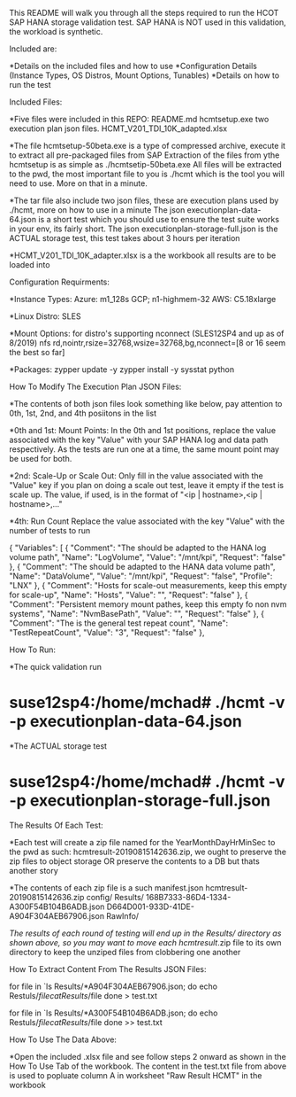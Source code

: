 This README will walk you through all the steps required to run the HCOT SAP HANA storage validation test.  SAP HANA is NOT used in this validation,
the workload is synthetic.  

Included are:

 *Details on the included files and how to use
 *Configuration Details (Instance Types, OS Distros, Mount Options, Tunables)
 *Details on how to run the test
 




Included Files:

 *Five files were included in this REPO:
  README.md
  hcmtsetup.exe
  two execution plan json files. 
  HCMT_V201_TDI_10K_adapted.xlsx

 *The file hcmtsetup-50beta.exe is a type of compressed archive, execute it to extract all pre-packaged files from SAP
  Extraction of the files from ythe hcmtsetup is as simple as ./hcmtsetip-50beta.exe
  All files will be extracted to the pwd, the most important file to you is ./hcmt which is the tool you will need to use.  More on that in a minute.
 
 *The tar file also include two json files, these are execution plans used by ./hcmt, more on how to use in a minute
  The json executionplan-data-64.json is a short test which you should use to ensure the test suite works in your env, its fairly short.
  The json executionplan-storage-full.json is the ACTUAL storage test, this test takes about 3 hours per iteration

 *HCMT_V201_TDI_10K_adapter.xlsx is a the workbook all results are to be loaded into



Configuration Requirments:

 *Instance Types:
  Azure: m1_128s
  GCP; n1-highmem-32
  AWS: C5.18xlarge

 *Linux Distro: SLES

 *Mount Options: 
  for distro's supporting nconnect (SLES12SP4 and up as of 8/2019)
     nfs rd,nointr,rsize=32768,wsize=32768,bg,nconnect=[8 or 16 seem the best so far]

 *Packages:
  zypper update -y
  zypper install -y sysstat python





How To Modify The Execution Plan JSON Files:

 *The contents of both json files look something like below, pay attention to 0th, 1st, 2nd, and 4th posiitons in the list

 *0th and 1st: Mount Points:
  In the 0th and 1st positions, replace the value associated with the key "Value" with your SAP HANA log and data path respectively.
  As the tests are run one at a time, the same mount point may be used for both.

 *2nd: Scale-Up or Scale Out:
  Only fill in the value associated with the "Value" key if you plan on doing a scale out test, leave it empty if the test is scale up.
  The value, if used, is in the format of "<ip | hostname>,<ip | hostname>,..."

 *4th: Run Count
  Replace the value associated with the key "Value" with the number of tests to run

  {
     "Variables": [
        {
           "Comment": "The <Value> should be adapted to the HANA log volume path",
           "Name": "LogVolume",
           "Value": "/mnt/kpi",
           "Request": "false"
        },
        {
           "Comment": "The <Value> should be adapted to the HANA data volume path",
           "Name": "DataVolume",
           "Value": "/mnt/kpi",
           "Request": "false",
           "Profile": "LNX"
        },
        {
           "Comment": "Hosts for scale-out measurements, keep this empty for scale-up",
           "Name": "Hosts",
           "Value": "",
           "Request": "false"
        },
        {
           "Comment": "Persistent memory mount pathes, keep this empty fo non nvm systems",
           "Name": "NvmBasePath",
           "Value": "",
           "Request": "false"
        },
        {
           "Comment": "The <Value> is the general test repeat count",
           "Name": "TestRepeatCount",
           "Value": "3",
           "Request": "false"
        },

How To Run:

 *The quick validation run 
 # suse12sp4:/home/mchad# ./hcmt -v -p executionplan-data-64.json  

 *The ACTUAL storage test
 # suse12sp4:/home/mchad# ./hcmt -v -p executionplan-storage-full.json  


The Results Of Each Test:

 *Each test will create a zip file named for the YearMonthDayHrMinSec to the pwd as such:
  hcmtresult-20190815142636.zip, we ought to preserve the zip files to object storage OR preserve the contents to a DB but thats another story
 
 *The contents of each zip file is a such
    manifest.json
    hcmtresult-20190815142636.zip
    config/
    Results/
        168B7333-86D4-1334-A300F54B104B6ADB.json
        D664D001-933D-41DE-A904F304AEB67906.json
    RawInfo/

 *The results of each round of testing will end up in  the Results/ directory as shown above, so you may want to move each hcmtresult*.zip file
  to its own directory to keep the unziped files from clobbering one another

How To Extract Content From The Results JSON Files:

  for file in `ls Results/*A904F304AEB67906.json; do 
      echo Restuls/$file 
      cat Results/$file 
  done > test.txt

  for file in `ls Results/*A300F54B104B6ADB.json; do
      echo Restuls/$file 
      cat Results/$file 
  done >> test.txt

How To Use The Data Above:

 *Open the included .xlsx file and see follow steps 2 onward as shown in the How To Use Tab of the workbook. 
  The content in the test.txt file from above is used to popluate column A in worksheet "Raw Result HCMT" in the workbook
 


